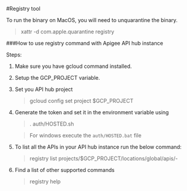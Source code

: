 #Registry tool

To run the binary on MacOS, you will need to unquarantine the binary.
> xattr -d com.apple.quarantine registry

###How to use registry command with Apigee API hub instance 

Steps:
1. Make sure you have gcloud command installed.
2. Setup the GCP_PROJECT variable.
3. Set you API hub project
    > gcloud config set project $GCP_PROJECT
4. Generate the token and set it in the environment variable using 
    > . auth/HOSTED.sh
  
   >For windows execute the `auth/HOSTED.bat` file
5. To list all the APIs in your API hub instance run the below command:
    > registry list projects/$GCP_PROJECT/locations/global/apis/-

6. Find a list of other supported commands  
    > registry help
